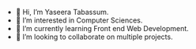 - 👋 Hi, I’m Yaseera Tabassum.
- 👀 I’m interested in Computer Sciences.
- 🌱 I’m currently learning Front end Web Development.
- 💞️ I’m looking to collaborate on multiple projects.


<!---
Tabassuminggg/Tabassuminggg is a ✨ special ✨ repository because its `README.md` (this file) appears on your GitHub profile.
You can click the Preview link to take a look at your changes.
--->
